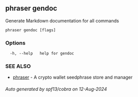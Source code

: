 ## phraser gendoc

Generate Markdown documentation for all commands

```
phraser gendoc [flags]
```

### Options

```
  -h, --help   help for gendoc
```

### SEE ALSO

* [phraser](phraser.md)	 - A crypto wallet seedphrase store and manager

###### Auto generated by spf13/cobra on 12-Aug-2024
